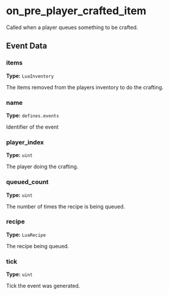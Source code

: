 # on_pre_player_crafted_item

Called when a player queues something to be crafted.

## Event Data

### items

**Type:** `LuaInventory`

The items removed from the players inventory to do the crafting.

### name

**Type:** `defines.events`

Identifier of the event

### player_index

**Type:** `uint`

The player doing the crafting.

### queued_count

**Type:** `uint`

The number of times the recipe is being queued.

### recipe

**Type:** `LuaRecipe`

The recipe being queued.

### tick

**Type:** `uint`

Tick the event was generated.

